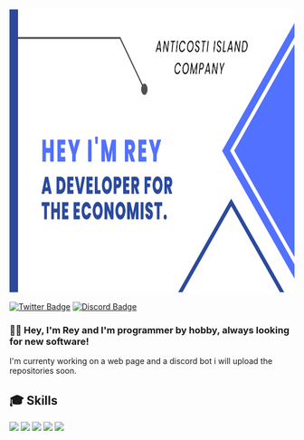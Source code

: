 <img src="ReyBanner.png" width="1000" height="500" />

[![Twitter Badge](https://img.shields.io/badge/Twitter-Profile-informational?style=flat&logo=twitter&logoColor=white&color=1CA2F1)](https://twitter.com/rey_812)
[![Discord Badge](https://img.shields.io/discord/1009840060918673470?label=Discord&logo=Discord&logoColor=white)](https://discordapp.com/users/1006523331241062430)

### 👋🏻 Hey, I'm Rey and I'm programmer by hobby, always looking for new software!
I'm currenty working on a web page and a discord bot i will upload the repositories soon.

## 🎓 Skills

![](https://img.shields.io/badge/Code-JavaScript-informational?style=flat&logo=JavaScript&logoColor=white&color=F0DB4F)
![](https://img.shields.io/badge/Code-MongoDB-informational?style=flat&logo=MongoDB&logoColor=white&color=4DB33D)
![](https://img.shields.io/badge/Web-HTML-informational?style=flat&logo=HTML5&logoColor=white&color=f06529)
![](https://img.shields.io/badge/Style-CSS-informational?style=flat&logo=CSS3&logoColor=white&color=2965f1)
![](https://img.shields.io/badge/Tools-Git-informational?style=flat&logo=Git&logoColor=white&color=f1502f)
